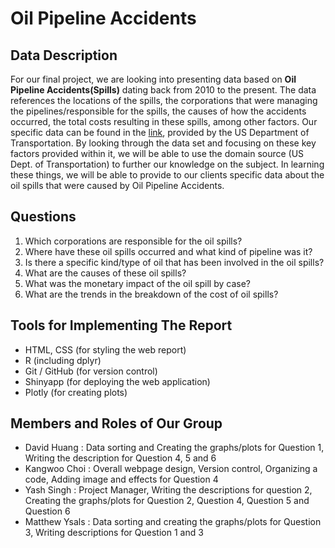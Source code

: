 # Oil Pipeline Accidents

## Data Description
For our final project, we are looking into presenting data based on **Oil Pipeline Accidents(Spills)** dating back from 2010 to the present. The data references the locations of the spills, the corporations that were managing the pipelines/responsible for the spills, the causes of how the accidents occurred, the total costs resulting in these spills, among other factors. Our specific data can be found in the [link](https://www.kaggle.com/usdot/pipeline-accidents), provided by the US Department of Transportation. 
By looking through the data set and focusing on these key factors provided within it, we will be able to use the domain source (US Dept. of Transportation) to further our knowledge on the subject. In learning these things, we will be able to provide to our clients specific data about the oil spills that were caused by Oil Pipeline Accidents. 

## Questions

<ol>
    <li>Which corporations are responsible for the oil spills?</li>
    <li>Where have these oil spills occurred and what kind of pipeline was it?</li>
    <li>Is there a specific kind/type of oil that has been involved in the oil spills?</li>
    <li>What are the causes of these oil spills?</li>
    <li>What was the monetary impact of the oil spill by case?</li>
    <li>What are the trends in the breakdown of the cost of oil spills?</li>
</ol>

## Tools for Implementing The Report

- HTML, CSS (for styling the web report)
- R (including dplyr)
- Git / GitHub (for version control)
- Shinyapp (for deploying the web application)
- Plotly (for creating plots)

## Members and Roles of Our Group

- David Huang : Data sorting and Creating the graphs/plots for Question 1, Writing the description for Question 4, 5 and 6
- Kangwoo Choi : Overall webpage design, Version control, Organizing a code, Adding image and effects for Question 4
- Yash Singh : Project Manager, Writing the descriptions for question 2, Creating the graphs/plots for Question 2, Question 4, Question 5 and Question 6
- Matthew Ysals : Data sorting and creating the graphs/plots for Question 3, Writing descriptions for Question 1 and 3